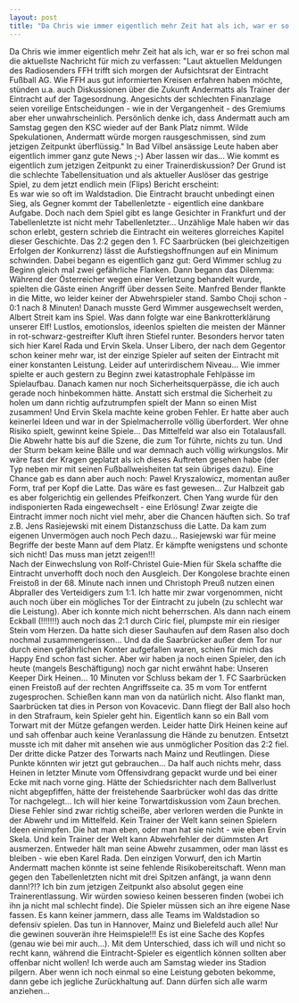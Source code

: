 ```yaml
---
layout: post
title: "Da Chris wie immer eigentlich mehr Zeit hat als ich, war er so frei schon mal die aktuellste Nachricht für mich zu verfassen: Laut aktuellen Meldungen des Radiosenders FFH trifft sich morgen der Aufsichtsrat der Eintracht Fußball AG."
---
```


Da Chris wie immer eigentlich mehr Zeit hat als ich, war er so frei schon mal die aktuellste Nachricht für mich zu verfassen: "Laut aktuellen Meldungen des Radiosenders FFH trifft sich morgen der Aufsichtsrat der Eintracht Fußball AG. Wie FFH aus gut informierten Kreisen erfahren haben möchte, stünden u.a. auch Diskussionen über die Zukunft Andermatts als Trainer der Eintracht auf der Tagesordnung. Angesichts der schlechten Finanzlage seien voreilige Entscheidungen - wie in der Vergangenheit - des Gremiums aber eher unwahrscheinlich. Persönlich denke ich, dass Andermatt auch am Samstag gegen den KSC wieder auf der Bank Platz nimmt. Wilde Spekulationen, Andermatt würde morgen rausgeschmissen, sind zum jetzigen Zeitpunkt überflüssig." In Bad Vilbel ansässige Leute haben aber eigentlich immer ganz gute News ;-) Aber lassen wir das... Wie kommt es eigentlich zum jetzigen Zeitpunkt zu einer Trainerdiskussion? Der Grund ist die schlechte Tabellensituation und als aktueller Auslöser das gestrige Spiel, zu dem jetzt endlich mein (Flips) Bericht erscheint:  
Es war wie so oft im Waldstadion. Die Eintracht braucht unbedingt einen Sieg, als Gegner kommt der Tabellenletzte - eigentlich eine dankbare Aufgabe. Doch nach dem Spiel gibt es lange Gesichter in Frankfurt und der Tabellenletzte ist nicht mehr Tabellenletzter... Unzählige Male haben wir das schon erlebt, gestern schrieb die Eintracht ein weiteres glorreiches Kapitel dieser Geschichte. Das 2:2 gegen den 1. FC Saarbrücken (bei gleichzeitigen Erfolgen der Konkurrenz) lässt die Aufstiegshoffnungen auf ein Minimum schwinden. Dabei begann es eigentlich ganz gut: Gerd Wimmer schlug zu Beginn gleich mal zwei gefährliche Flanken. Dann begann das Dilemma: Während der Österreicher wegen einer Verletzung behandelt wurde, spielten die Gäste einen Angriff über dessen Seite. Manfred Bender flankte in die Mitte, wo leider keiner der Abwehrspieler stand. Sambo Choji schon - 0:1 nach 8 Minuten! Danach musste Gerd Wimmer ausgewechselt werden, Albert Streit kam ins Spiel. Was dann folgte war eine Bankrotterklärung unserer Elf! Lustlos, emotionslos, ideenlos spielten die meisten der Männer in rot-schwarz-gestreifter Kluft ihren Stiefel runter. Besonders hervor taten sich hier Karel Rada und Ervin Skela. Unser Libero, der nach dem Gegentor schon keiner mehr war, ist der einzige Spieler auf seiten der Eintracht mit einer konstanten Leistung. Leider auf unterirdischem Niveau... Wie immer spielte er auch gestern zu Beginn zwei katastrophale Fehlpässe im Spielaufbau. Danach kamen nur noch Sicherheitsquerpässe, die ich auch gerade noch hinbekommen hätte. Anstatt sich erstmal die Sicherheit zu holen um dann richtig aufzutrumpfen spielt der Mann so einen Mist zusammen! Und Ervin Skela machte keine groben Fehler. Er hatte aber auch keinerlei Ideen und war in der Spielmacherrolle völlig überfordert. Wer ohne Risiko spielt, gewinnt keine Spiele... Das Mittelfeld war also ein Totalausfall. Die Abwehr hatte bis auf die Szene, die zum Tor führte, nichts zu tun. Und der Sturm bekam keine Bälle und war demnach auch völlig wirkungslos. Mir wäre fast der Kragen geplatzt als ich dieses Auftreten gesehen habe (der Typ neben mir mit seinen Fußballweisheiten tat sein übriges dazu). Eine Chance gab es dann aber auch noch: Pawel Kryszalowicz, momentan außer Form, traf per Kopf die Latte. Das wäre es fast gewesen... Zur Halbzeit gab es aber folgerichtig ein gellendes Pfeifkonzert. Chen Yang wurde für den indisponierten Rada eingewechselt - eine Erlösung! Zwar zeigte die Eintracht immer noch nicht viel mehr, aber die Chancen häuften sich. So traf z.B. Jens Rasiejewski mit einem Distanzschuss die Latte. Da kam zum eigenen Unvermögen auch noch Pech dazu... Rasiejewski war für meine Begriffe der beste Mann auf dem Platz. Er kämpfte wenigstens und schonte sich nicht! Das muss man jetzt zeigen!!!  
Nach der Einwechslung von Rolf-Christel Guie-Mien für Skela schaffte die Eintracht unverhofft doch noch den Ausgleich. Der Kongolese brachte einen Freistoß in der 68. Minute nach innen und Christoph Preuß nutzen einen Abpraller des Verteidigers zum 1:1. Ich hatte mir zwar vorgenommen, nicht auch noch über ein mögliches Tor der Eintracht zu jubeln (zu schlecht war die Leistung). Aber ich konnte mich nicht beherrschen. Als dann nach einem Eckball (!!!!!!!) auch noch das 2:1 durch Ciric fiel, plumpste mir ein riesiger Stein vom Herzen. Da hatte sich dieser Sauhaufen auf dem Rasen also doch nochmal zusammengerissen... Und da die Saarbrücker außer dem Tor nur durch einen gefährlichen Konter aufgefallen waren, schien für mich das Happy End schon fast sicher. Aber wir haben ja noch einen Spieler, den ich heute (mangels Beschäftigung) noch gar nicht erwähnt habe: Unseren Keeper Dirk Heinen... 10 Minuten vor Schluss bekam der 1. FC Saarbrücken einen Freistoß auf der rechten Angriffsseite ca. 35 m vom Tor entfernt zugesprochen. Schießen kann man von da natürlich nicht. Also flankt man, Saarbrücken tat dies in Person von Kovacevic. Dann fliegt der Ball also hoch in den Strafraum, kein Spieler geht hin. Eigentlich kann so ein Ball vom Torwart mit der Mütze gefangen werden. Leider hatte Dirk Heinen keine auf und sah offenbar auch keine Veranlassung die Hände zu benutzen. Entsetzt musste ich mit daher mit ansehen wie aus unmöglicher Position das 2:2 fiel. Der dritte dicke Patzer des Torwarts nach Mainz und Reutlingen. Diese Punkte könnten wir jetzt gut gebrauchen... Da half auch nichts mehr, dass Heinen in letzter Minute vom Offensivdrang gepackt wurde und bei einer Ecke mit nach vorne ging. Hätte der Schiedsrichter nach dem Ballverlust nicht abgepfiffen, hätte der freistehende Saarbrücker wohl das das dritte Tor nachgelegt... Ich will hier keine Torwartdiskussion vom Zaun brechen. Diese Fehler sind zwar richtig scheiße, aber verloren werden die Punkte in der Abwehr und im Mittelfeld. Kein Trainer der Welt kann seinen Spielern Ideen einimpfen. Die hat man eben, oder man hat sie nicht - wie eben Ervin Skela. Und kein Trainer der Welt kann Abwehrfehler der dümmsten Art ausmerzen. Entweder hält man seine Abwehr zusammen, oder man lässt es bleiben - wie eben Karel Rada. Den einzigen Vorwurf, den ich Martin Andermatt machen könnte ist seine fehlende Risikobereitschaft. Wenn man gegen den Tabellenletzten nicht mit drei Spitzen anfängt, ja wann denn dann!?!? Ich bin zum jetzigen Zeitpunkt also absolut gegen eine Trainerentlassung. Wir würden sowieso keinen besseren finden (wobei ich ihn ja nicht mal schlecht finde). Die Spieler müssen sich an ihre eigene Nase fassen. Es kann keiner jammern, dass alle Teams im Waldstadion so defensiv spielen. Das tun in Hannover, Mainz und Bielefeld auch alle! Nur die gewinen souverän ihre Heimspiele!!! Es ist eine Sache des Kopfes (genau wie bei mir auch...). Mit dem Unterschied, dass ich will und nicht so recht kann, während die Eintracht-Spieler es eigentlich können sollten aber offenbar nicht wollen! Ich werde auch am Samstag wieder ins Stadion pilgern. Aber wenn ich noch einmal so eine Leistung geboten bekomme, dann gebe ich jegliche Zurückhaltung auf. Dann dürfen sich alle warm anziehen...
